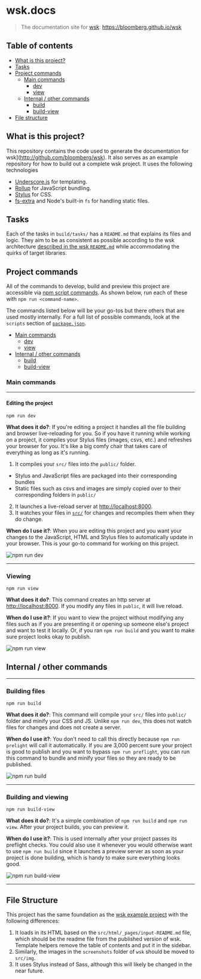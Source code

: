 wsk.docs
===========

> The documentation site for [wsk](http://github.com/bloomberg/wsk): https://bloomberg.github.io/wsk

## Table of contents

* [What is this project?](#what-is-this-project)
* [Tasks](#tasks)
* [Project commands](#project-commands)
  * [Main commands](#main-commands)
    * [dev](#editing-the-project)
    * [view](#viewing)
  * [Internal / other commands](#internal--other-commands)
    * [build](#building-files)
    * [build-view](#building-and-viewing)
* [File structure](#file-structure)

## What is this project?

This repository contains the code used to generate the documentation for wsk](http://github.com/bloomberg/wsk). It also serves as an example repository for how to build out a complete wsk project. It uses the following technologies

* [Underscore.js](https://underscorejs.org) for templating.
* [Rollup](https://rollupjs.org/) for JavaScript bundling.
* [Stylus](http://stylus-lang.com/) for CSS.
* [fs-extra](https://github.com/jprichardson/node-fs-extra) and Node's built-in `fs` for handling static files.

## Tasks

Each of the tasks in `build/tasks/` has a `README.md` that explains its files and logic. They aim to be as consistent as possible according to the wsk architecture [described in the wsk `README.md`](http://bloomberg.github.io/wsk#architecture) while accommodating the quirks of target libraries.

## Project commands

All of the commands to develop, build and preview this project are accessible via [npm script commands](https://github.com/mhkeller/npm-things/blob/master/docs/2-run-commands.md). As shown below, run each of these with `npm run <command-name>`.

The commands listed below will be your go-tos but there others that are used mostly internally. For a full list of possible commands, look at the `scripts` section of [`package.json`](package.json).

* [Main commands](#main-commands)
  * [dev](#editing-the-project)
  * [view](#viewing)
* [Internal / other commands](#internal--other-commands)
  * [build](#building-files)
  * [build-view](#building-and-viewing)

### Main commands

---

#### Editing the project

```shell
npm run dev
```

**What does it do?**: If you're editing a project it handles all the file building and browser live-reloading for you. So if you have it running while working on a project, it compiles your Stylus files (images, csvs, etc.) and refreshes your browser for you. It's like a big comfy chair that takes care of everything as long as it's running.

1. It compiles your `src/` files into the `public/` folder.
  * Stylus and JavaScript files are packaged into their corresponding bundles
  * Static files such as csvs and images are simply copied over to their corresponding folders in `public/`
2. It launches a live-reload server at <http://localhost:8000>.
3. It watches your files in [`src/`](src) for changes and recompiles them when they do change.

**When do I use it?**: When you are editing this project and you want your changes to the JavaScript, HTML and Stylus files to automatically update in your browser. This is your go-to command for working on this project.

![npm run dev](files/readme-assets/npm-run-dev.gif)

---

### Viewing

```shell
npm run view
```

**What does it do?**: This command creates an http server at <http://localhost:8000>. If you modify any files in `public`, it will live reload.

**When do I use it?**: If you want to view the project without modifying any files such as if you are presenting it or opening up someone else's project and want to test it locally. Or, if you ran `npm run build` and you want to make sure project looks okay to publish.

![npm run view](files/readme-assets/npm-run-view.gif)

## Internal / other commands

---

### Building files

```shell
npm run build
```

**What does it do?**: This command will compile your `src/` files into `public/` folder and minify your CSS and JS. Unlike `npm run dev`, this does not watch files for changes and does not create a server.

**When do I use it?**: You don't need to call this directly because `npm run prelight` will call it automatically. If you are 3,000 percent sure your project is good to publish and you want to bypass `npm run preflight`, you can run this command to bundle and minify your files so they are ready to be published.

![npm run build](files/readme-assets/npm-run-build.gif)

---

### Building and viewing

```shell
npm run build-view
```

**What does it do?**: It's a simple combination of `npm run build` and `npm run view`. After your project builds, you can preview it.

**When do I use it?**: This is used internally after your project passes its preflight checks. You could also use it whenever you would otherwise want to use `npm run build` since it launches a preview server as soon as your project is done building, which is handy to make sure everything looks good.

![npm run build-view](files/readme-assets/npm-run-build-view.gif)

---

## File Structure

This project has the same foundation as the [wsk example project](http://github.com/bloomberg/wsk.example#file-structure) with the following differences:

1. It loads in its HTML based on the `src/html/_pages/input-README.md` file, which should be the readme file from the published version of wsk. Template helpers remove the table of contents and put it in the sidebar.
2. Similarly, the images in the `screenshots` folder of `wsk` should be moved to `src/img`.
2. It uses Stylus instead of Sass, although this will likely be changed in the near future.
